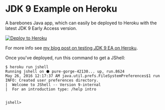 # JDK 9 Example on Heroku

A barebones Java app, which can easily be deployed to Heroku with the latest JDK 9 Early Access version.

[![Deploy to Heroku](https://www.herokucdn.com/deploy/button.png)](https://heroku.com/deploy)

For more info see [my blog post on testing JDK 9 EA on Heroku](http://jkutner.github.io/2015/07/16/test-jdk9-heroku.html).

Once you've deployed, run this command to get a JShell:

```
$ heroku run jshell
Running jshell on ⬢ pure-gorge-42130... up, run.8624
May 26, 2016 12:17:37 AM java.util.prefs.FileSystemPreferences$1 run
INFO: Created user preferences directory.
|  Welcome to JShell -- Version 9-internal
|  For an introduction type: /help intro


jshell>
```